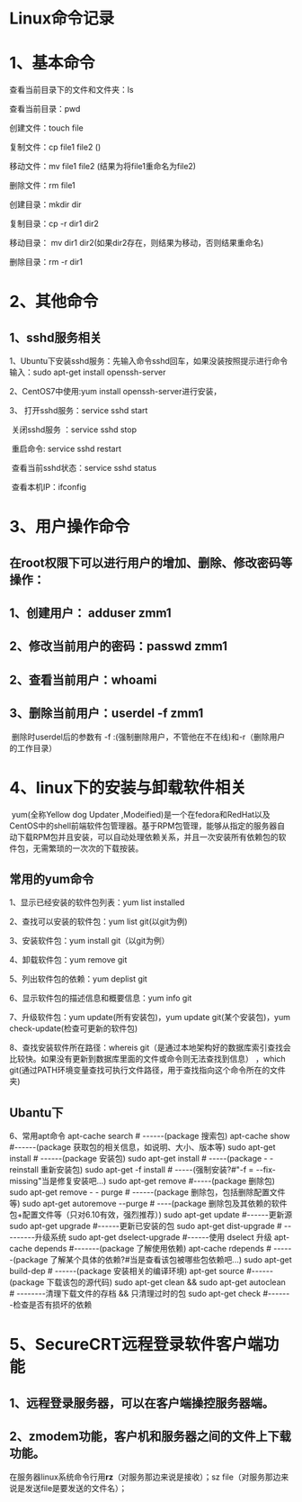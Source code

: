 # Linux命令记录

# 1、基本命令

查看当前目录下的文件和文件夹：ls

查看当前目录：pwd

创建文件：touch file

复制文件：cp file1 file2 ()

移动文件：mv file1 file2 (结果为将file1重命名为file2)

删除文件：rm file1

创建目录：mkdir dir

复制目录：cp -r dir1 dir2

移动目录： mv dir1 dir2(如果dir2存在，则结果为移动，否则结果重命名)

删除目录：rm -r dir1

# 2、其他命令

## 1、sshd服务相关

1、Ubuntu下安装sshd服务：先输入命令sshd回车，如果没装按照提示进行命令输入：sudo apt-get install openssh-server

2、CentOS7中使用:yum install openssh-server进行安装，

3、  打开sshd服务：service sshd start

​		关闭sshd服务 ：service sshd stop

​		重启命令:	service sshd restart

​		查看当前sshd状态：service sshd status

​		查看本机IP：ifconfig

# 3、用户操作命令

## 		在root权限下可以进行用户的增加、删除、修改密码等操作：

## 1、创建用户： adduser zmm1

## 2、修改当前用户的密码：passwd zmm1

## 2、查看当前用户：whoami

## 3、删除当前用户：userdel -f zmm1

​	删除时userdel后的参数有 -f :(强制删除用户，不管他在不在线)和-r（删除用户的工作目录）





# 4、linux下的安装与卸载软件相关

​		yum(全称Yellow dog Updater ,Modeified)是一个在fedora和RedHat以及CentOS中的shell前端软件包管理器。基于RPM包管理，能够从指定的服务器自动下载RPM包并且安装，可以自动处理依赖关系，并且一次安装所有依赖包的软件包，无需繁琐的一次次的下载按装。

## 常用的yum命令

1、显示已经安装的软件包列表：yum list installed

2、查找可以安装的软件包：yum list git(以git为例)

3、安装软件包：yum install git（以git为例）

4、卸载软件包：yum remove git

5、列出软件包的依赖：yum deplist  git

6、显示软件包的描述信息和概要信息：yum info git

7、升级软件包：yum update(所有安装包)，yum update git(某个安装包)，yum check-update(检查可更新的软件包)

8、查找安装软件所在路径：whereis git（是通过本地架构好的数据库索引查找会比较快。如果没有更新到数据库里面的文件或命令则无法查找到信息） ，which git(通过PATH环境变量查找可执行文件路径，用于查找指向这个命令所在的文件夹)

## Ubantu下

6、常用apt命令
apt-cache search # ------(package 搜索包)
apt-cache show #------(package 获取包的相关信息，如说明、大小、版本等)
sudo apt-get install # ------(package 安装包)
sudo apt-get install # -----(package - - reinstall 重新安装包)
sudo apt-get -f install # -----(强制安装?#"-f = 
--fix-missing"当是修复安装吧...)
sudo apt-get remove #-----(package 删除包)
sudo apt-get remove - - purge # ------(package 删除包，包括删除配置文件等)
sudo apt-get autoremove --purge # ----(package 
删除包及其依赖的软件包+配置文件等（只对6.10有效，强烈推荐）)
sudo apt-get update #------更新源
sudo apt-get upgrade #------更新已安装的包
sudo apt-get dist-upgrade # ---------升级系统
sudo apt-get dselect-upgrade #------使用 dselect 升级
apt-cache depends #-------(package 了解使用依赖)
apt-cache rdepends # ------(package 
了解某个具体的依赖?#当是查看该包被哪些包依赖吧...)
sudo apt-get build-dep # ------(package 安装相关的编译环境)
apt-get source #------(package 下载该包的源代码)
sudo apt-get clean && sudo apt-get autoclean # --------清理下载文件的存档 
&& 只清理过时的包
sudo apt-get check #-------检查是否有损坏的依赖



# 5、SecureCRT远程登录软件客户端功能



## 1、远程登录服务器，可以在客户端操控服务器端。

## 2、zmodem功能，客户机和服务器之间的文件上下载功能。

​	在服务器linux系统命令行用**rz**（对服务那边来说是接收）；sz file（对服务那边来说是发送file是要发送的文件名）；